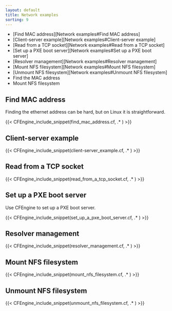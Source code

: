 ```yaml
---
layout: default
title: Network examples
sorting: 9
---
```


* [Find MAC address][Network examples#Find MAC address]
* [Client-server example][Network examples#Client-server example]
* [Read from a TCP socket][Network examples#Read from a TCP socket]
* [Set up a PXE boot server][Network examples#Set up a PXE boot server]
* [Resolver management][Network examples#Resolver management]
* [Mount NFS filesystem][Network examples#Mount NFS filesystem]
* [Unmount NFS filesystem][Network examples#Unmount NFS filesystem]
* Find the MAC address
* Mount NFS filesystem

## Find MAC address

Finding the ethernet address can be hard, but on Linux it is straightforward.

{{< CFEngine_include_snippet(find_mac_address.cf, .* ) >}}

## Client-server example

{{< CFEngine_include_snippet(client-server_example.cf, .* ) >}}

## Read from a TCP socket

{{< CFEngine_include_snippet(read_from_a_tcp_socket.cf, .* ) >}}

## Set up a PXE boot server

Use CFEngine to set up a PXE boot server.

{{< CFEngine_include_snippet(set_up_a_pxe_boot_server.cf, .* ) >}}

## Resolver management

{{< CFEngine_include_snippet(resolver_management.cf, .* ) >}}

## Mount NFS filesystem

{{< CFEngine_include_snippet(mount_nfs_filesystem.cf, .* ) >}}

## Unmount NFS filesystem

{{< CFEngine_include_snippet(unmount_nfs_filesystem.cf, .* ) >}}
